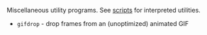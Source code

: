 Miscellaneous utility programs. See
[scripts](https://github.com/jangler/scripts) for interpreted utilities.

- `gifdrop` - drop frames from an (unoptimized) animated GIF
